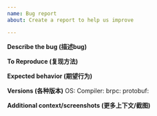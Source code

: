 ```yaml
---
name: Bug report
about: Create a report to help us improve

---
```


**Describe the bug (描述bug)**


**To Reproduce (复现方法)**


**Expected behavior (期望行为)**


**Versions (各种版本)**
OS:
Compiler:
brpc:
protobuf:

**Additional context/screenshots (更多上下文/截图)**

